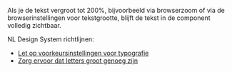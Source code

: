 <!-- @license CC0-1.0 -->

Als je de tekst vergroot tot 200%, bijvoorbeeld via browserzoom of via de browserinstellingen voor tekstgrootte, blijft de tekst in de component volledig zichtbaar.

NL Design System richtlijnen:

- [Let op voorkeursinstellingen voor typografie](/richtlijnen/stijl/typografie/voorkeur)
- [Zorg ervoor dat letters groot genoeg zijn](/richtlijnen/stijl/typografie/lettergrootte)
